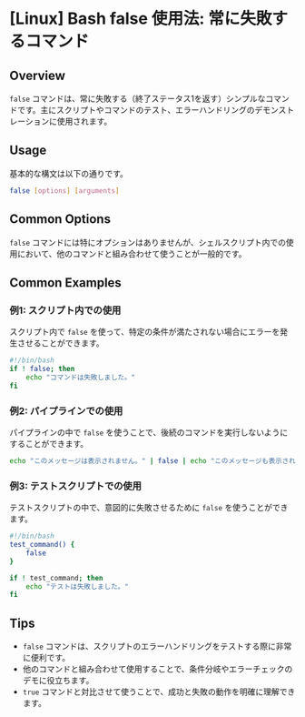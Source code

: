 # [Linux] Bash false 使用法: 常に失敗するコマンド

## Overview
`false` コマンドは、常に失敗する（終了ステータス1を返す）シンプルなコマンドです。主にスクリプトやコマンドのテスト、エラーハンドリングのデモンストレーションに使用されます。

## Usage
基本的な構文は以下の通りです。

```bash
false [options] [arguments]
```

## Common Options
`false` コマンドには特にオプションはありませんが、シェルスクリプト内での使用において、他のコマンドと組み合わせて使うことが一般的です。

## Common Examples

### 例1: スクリプト内での使用
スクリプト内で `false` を使って、特定の条件が満たされない場合にエラーを発生させることができます。

```bash
#!/bin/bash
if ! false; then
    echo "コマンドは失敗しました。"
fi
```

### 例2: パイプラインでの使用
パイプラインの中で `false` を使うことで、後続のコマンドを実行しないようにすることができます。

```bash
echo "このメッセージは表示されません。" | false | echo "このメッセージも表示されません。"
```

### 例3: テストスクリプトでの使用
テストスクリプトの中で、意図的に失敗させるために `false` を使うことができます。

```bash
#!/bin/bash
test_command() {
    false
}

if ! test_command; then
    echo "テストは失敗しました。"
fi
```

## Tips
- `false` コマンドは、スクリプトのエラーハンドリングをテストする際に非常に便利です。
- 他のコマンドと組み合わせて使用することで、条件分岐やエラーチェックのデモに役立ちます。
- `true` コマンドと対比させて使うことで、成功と失敗の動作を明確に理解できます。